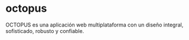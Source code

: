 # octopus
OCTOPUS es una aplicación web multiplataforma con un diseño integral, sofisticado, robusto y confiable.
